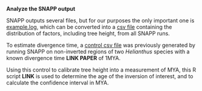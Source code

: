 **Analyze the SNAPP output**

SNAPP outputs several files, but for our purposes the only important one is [example.log](https://github.com/katlande/Helianthus_Inversions_Dating/blob/master/output_analysis/example.log), which can
be converted into a [csv file](https://github.com/katlande/Helianthus_Inversions_Dating/blob/master/output_analysis/example.csv) containing the distribution of factors, including tree height, from all SNAPP runs.

To estimate divergence time, a [control csv file](https://github.com/katlande/Helianthus_Inversions_Dating/blob/master/output_analysis/Annuus_Argophylus_Control.csv) was previously generated by running SNAPP on non-inverted regions of two *Helianthus* species
with a known divergence time **LINK PAPER** of 1MYA. 

Using this control to calibrate tree height into a measurement of MYA, this R script **LINK** is used to determine the age of the
inversion of interest, and to calculate the confidence interval in MYA. 
